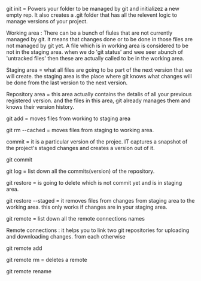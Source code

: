 git init = Powers your folder to be managed by git and initializez a new empty rep.
It also creates a .git folder that has all the relevent logic to manage versions of your project.

Working area : There can be a bunch of fiules that are not currently managed by git.
it means that changes done or to be done in those files are not managed by git yet.
A file which is in working area is considered to be not in the staging area.
when we do 'git status' and wee seer abunch of 'untracked files' then these are actually called to be in the working area.

Staging area = what all files are going to be part of the next version that we will create.
the staging area is the place where git knows what changes will be done from the last version to the next version.

Repository area = this area actually contains the detalis of all your previous registered version.
and the files in this area, git already manages them and knows their version history.

git add <file> = moves files from working to staging area

git rm --cached <file> = moves files from staging to working area.

commit = it is a particular version of the projec. IT captures a snapshot of the project's staged changes and creates a version out of it.

git commit 

git log = list down all the commits(version) of the repository.

git restore <file>  = is going to delete which is not commit yet and is in staging area.

git restore --staged <file>  = it removes files from changes from staging area to the working area. 
this only works if changes are in your staging area.

git remote = list down all the remote connections names

Remote connections : it helps you to link two git repositories for uploading and downloading changes.
from each otherwise

git remote add <name of remote> <link>

git remote rm <name of remote> = deletes a remote

git remote rename <oldname> <newmane>







